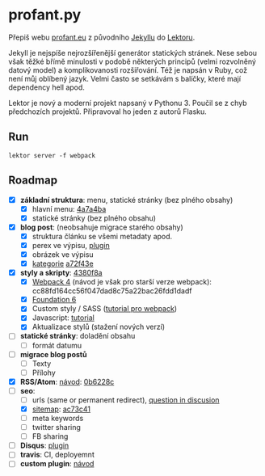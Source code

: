 # profant.py

Přepiš webu [profant.eu](https://www.profant.eu) z původního [Jekyllu](https://jekyllrb.com/) do [Lektoru](https://www.getlektor.com/).

Jekyll je nejspíše nejrozšířenější generátor statických stránek. Nese sebou však těžké břímě minulosti v podobě některých principů (velmi rozvolněný datový model) a komplikovanosti rozšiřování. Též je napsán v Ruby, což není můj oblíbený jazyk. Velmi často se setkávám s balíčky, které mají dependency hell apod.

Lektor je nový a moderní projekt napsaný v Pythonu 3. Poučil se z chyb předchozích projektů. Připravoval ho jeden z autorů Flasku.

## Run

`lektor server -f webpack`

## Roadmap

- [X] **základní struktura**: menu, statické stránky (bez plného obsahy)
  - [X] hlavní menu: [4a7a4ba](https://github.com/Kedrigern/profant.py/commit/4a7a4ba9995e3f261b53059277711c318a02472f)
  - [X] statické stránky (bez plného obsahu)
- [X] **blog post**: (neobsahuje migrace starého obsahy)
  - [X] struktura článku se všemi metadaty apod.
  - [X] perex ve výpisu, [plugin](https://github.com/Andrew-Shay/lektor-read-full-post)
  - [X] obrázek ve výpisu
  - [X] [kategorie](https://www.getlektor.com/docs/guides/categories/) [a72f43e](https://github.com/Kedrigern/profant.py/commit/a72f43e613a6b02d02e48596fa2b162ced645e85)
- [X] **styly a skripty**: [4380f8a](https://github.com/Kedrigern/profant.py/commit/4380f8a152233da8a92db825f5edd513e01f7aaa)
  - [X] [Webpack 4](https://www.getlektor.com/docs/guides/webpack/) (návod je však pro starší verze webpack): cc88fd164cc56f047dad8c75a22bac26fdd1dadf
  - [X] [Foundation 6](https://foundation.zurb.com/) 
  - [X] Custom styly / SASS ([tutorial pro webpack](https://dev.to/pixelgoo/how-to-configure-webpack-from-scratch-for-a-basic-website-46a5))
  - [X] Javascript: [tutorial](https://github.com/pelamfi/zurb-foundation-scss-webpack-example)
  - [X] Aktualizace stylů (stažení nových verzí)
- [ ] **statické stránky**: doladění obsahu
  - [ ] formát datumu
- [ ] **migrace blog postů**
  - [ ] Texty
  - [ ] Přílohy
- [X] **RSS/Atom**: [návod](https://www.getlektor.com/plugins/lektor-atom/): [0b6228c](https://github.com/Kedrigern/profant.py/commit/0b6228cc31d9a8eca101dc4bc9618a021de43408)
- [ ] **seo**:
  - [ ] urls (same or permanent redirect), [question in discusion](https://www.getlektor.com/docs/guides/blog/)
  - [X] [sitemap](https://www.getlektor.com/docs/guides/sitemap/): [ac73c41](https://github.com/Kedrigern/profant.py/commit/ac73c41d5564b44d5464145a93848eee314e4e12)
  - [ ] meta keywords
  - [ ] twitter sharing
  - [ ] FB sharing
- [ ] **Disqus**: [plugin](https://www.getlektor.com/plugins/lektor-disqus-comments/)
- [ ] **travis**: CI, deployemnt
- [ ] **custom plugin**: [návod](https://www.getlektor.com/docs/plugins/dev/)
